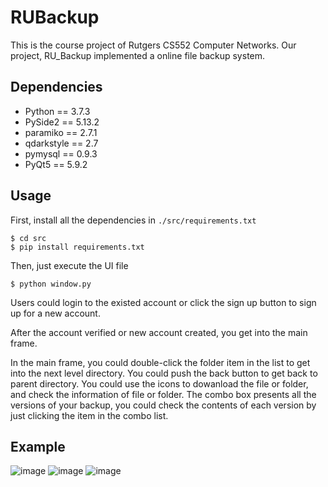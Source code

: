 # RUBackup

This is the course project of Rutgers CS552 Computer Networks. Our project, RU_Backup implemented a online file backup system.

## Dependencies

* Python == 3.7.3
* PySide2 == 5.13.2
* paramiko == 2.7.1
* qdarkstyle == 2.7
* pymysql == 0.9.3
* PyQt5 ==  5.9.2

## Usage

First, install all the dependencies in  `./src/requirements.txt` 

	$ cd src
	$ pip install requirements.txt

Then, just execute the UI file
	
	$ python window.py

Users could login to the existed account or click the sign up button to sign up for a new account.

After the account verified or new account created, you get into the main frame.

In the main frame, you could double-click the folder item in the list to get into the next level directory. You could push the back button to get back to parent directory. You could use the icons to dowanload the file or folder, and check the information of file or folder. The combo box presents all the versions of your backup, you could check the contents of each version by just clicking the item in the combo list.

## Example

![image](https://github.com/HanMufu/RUBackup/raw/master/images-folder/Snipaste_2019-12-13_23-33-49.png)
![image](https://github.com/HanMufu/RUBackup/raw/master/images-folder/Snipaste_2019-12-13_23-34-21.png)
![image](https://github.com/HanMufu/RUBackup/raw/master/images-folder/Snipaste_2019-12-13_23-34-26.png)
